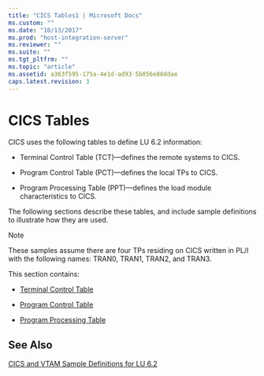 ```yaml
---
title: "CICS Tables1 | Microsoft Docs"
ms.custom: ""
ms.date: "10/13/2017"
ms.prod: "host-integration-server"
ms.reviewer: ""
ms.suite: ""
ms.tgt_pltfrm: ""
ms.topic: "article"
ms.assetid: a363f595-175a-4e1d-ad93-5b856e88ddae
caps.latest.revision: 3
---
```

# CICS Tables
CICS uses the following tables to define LU 6.2 information:  
  
-   Terminal Control Table (TCT)—defines the remote systems to CICS.  
  
-   Program Control Table (PCT)—defines the local TPs to CICS.  
  
-   Program Processing Table (PPT)—defines the load module characteristics to CICS.  
  
 The following sections describe these tables, and include sample definitions to illustrate how they are used.  
  
> [!NOTE]
>  These samples assume there are four TPs residing on CICS written in PL/I with the following names: TRAN0, TRAN1, TRAN2, and TRAN3.  
  
 This section contains:  
  
-   [Terminal Control Table](../core/terminal-control-table.md)  
  
-   [Program Control Table](../core/program-control-table.md)  
  
-   [Program Processing Table](../core/program-processing-table.md)  
  
## See Also  
 [CICS and VTAM Sample Definitions for LU 6.2](../core/cics-and-vtam-sample-definitions-for-lu-6-2.md)